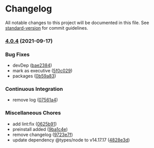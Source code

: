 # Changelog

All notable changes to this project will be documented in this file. See [standard-version](https://github.com/conventional-changelog/standard-version) for commit guidelines.

### [4.0.4](https://gitlab.com/4s1/playground/some-library/compare/v4.0.3...v4.0.4) (2021-09-17)


### Bug Fixes

* devDep ([bae2384](https://gitlab.com/4s1/playground/some-library/commit/bae23842f9f292832b1e611b0c30d55af1e76633))
* mark as executive ([5f0c029](https://gitlab.com/4s1/playground/some-library/commit/5f0c0296061d523772a0891fe433ab0e752d3414))
* packages ([0b59a83](https://gitlab.com/4s1/playground/some-library/commit/0b59a8388ebc84dfe470d474a6eb36f1342190f0))


### Continuous Integration

* remove log ([07561a4](https://gitlab.com/4s1/playground/some-library/commit/07561a426404519595b57fb6fbabf571b04cb331))


### Miscellaneous Chores

* add lint:fix ([0625b91](https://gitlab.com/4s1/playground/some-library/commit/0625b9130a8b2f66f5e963cc288a5bc375dd97b8))
* preinstall added ([9ba1c4e](https://gitlab.com/4s1/playground/some-library/commit/9ba1c4e0afd620e1178b378007592e8322572ae0))
* remove changelog ([9723e7f](https://gitlab.com/4s1/playground/some-library/commit/9723e7fc9b158ce05637b020dc008751bebcad6f))
* update dependency @types/node to v14.17.17 ([4828e3d](https://gitlab.com/4s1/playground/some-library/commit/4828e3d44bd238a764f898d9199d4dd0cc291e76))
